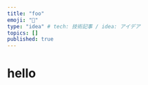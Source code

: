 ```yaml
---
title: "foo"
emoji: "🤖"
type: "idea" # tech: 技術記事 / idea: アイデア
topics: []
published: true
---
```


# hello
